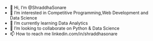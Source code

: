 - 👋 Hi, I’m @ShraddhaSonare
- 👀 I’m interested in Competitive Programming,Web Development and Data Science
- 🌱 I’m currently learning Data Analytics
- 💞️ I’m looking to collaborate on Python & Data Science
- 📫 How to reach me linkedin.com/in/shraddhasonare
